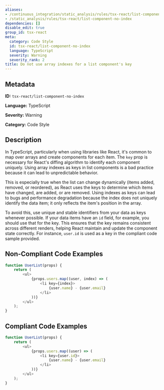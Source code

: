 ```yaml
---
aliases:
- /continuous_integration/static_analysis/rules/tsx-react/list-component-no-index
- /static_analysis/rules/tsx-react/list-component-no-index
dependencies: []
disable_edit: true
group_id: tsx-react
meta:
  category: Code Style
  id: tsx-react/list-component-no-index
  language: TypeScript
  severity: Warning
  severity_rank: 2
title: Do not use array indexes for a list component's key
---
```

<!--  SOURCED FROM https://github.com/DataDog/datadog-static-analyzer-rule-docs -->


## Metadata
**ID:** `tsx-react/list-component-no-index`

**Language:** TypeScript

**Severity:** Warning

**Category:** Code Style

## Description
In TypeScript, particularly when using libraries like React, it's common to map over arrays and create components for each item. The `key` prop is necessary for React's diffing algorithm to identify each component uniquely. Using array indexes as keys in list components is a bad practice because it can lead to unpredictable behavior.

This is especially true when the list can change dynamically (items added, removed, or reordered), as React uses the keys to determine which items have changed, are added, or are removed. Using indexes as keys can lead to bugs and performance degradation because the index does not uniquely identify the data item; it only reflects the item's position in the array.

To avoid this, use unique and stable identifiers from your data as keys whenever possible. If your data items have an `id` field, for example, you should use that for the key. This ensures that the key remains consistent across different renders, helping React maintain and update the component state correctly. For instance, `user.id` is used as a key in the compliant code sample provided.

## Non-Compliant Code Examples
```typescript
function UserList(props) {
    return (
        <ul>
            {props.users.map((user, index) => (
                <li key={index}>
                    {user.name} - {user.email}
                </li>
            ))}
        </ul>
    );
}
```

## Compliant Code Examples
```typescript
function UserList(props) {
    return (
        <ul>
            {props.users.map((user) => (
                <li key={user.id}>
                    {user.name} - {user.email}
                </li>
            ))}
        </ul>
    );
}
```
